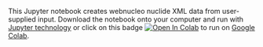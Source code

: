 This Jupyter notebook creates webnucleo nuclide XML data from user-supplied input.  Download the notebook onto your computer and run with [Jupyter technology](https://jupyter.org) or click on this badge [![Open In Colab](https://colab.research.google.com/assets/colab-badge.svg)](https://colab.research.google.com/github/mbradle/create_nuclide_xml/blob/main/create_nuclide_xml.ipynb) to run on [Google Colab](https://colab.research.google.com/notebooks/intro.ipynb?utm_source=scs-index).

